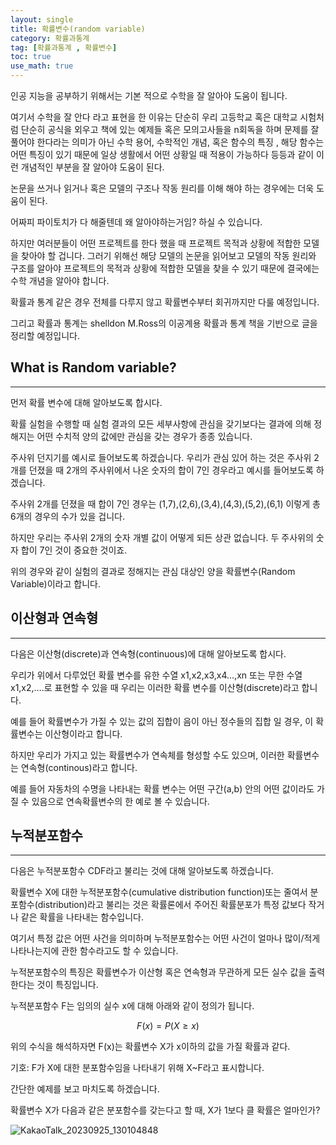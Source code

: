 ```yaml
---
layout: single
title: 확률변수(random variable)
category: 확률과통계
tag: [확률과통계 , 확률변수]
toc: true
use_math: true
---
```


인공 지능을 공부하기 위해서는 기본 적으로 수학을 잘 알아야 도움이 됩니다.

여기서 수학을 잘 안다 라고 표현을 한 이유는 단순히 우리 고등학교 혹은 대학교 시험처럼 단순히 공식을 외우고 책에 있는 예제들 혹은 모의고사들을 n회독을 하며 문제를 잘 풀어야 한다라는 의미가 아닌 수학 용어, 수학적인 개념, 혹은 함수의 특징 , 해당 함수는 어떤 특징이 있기 때문에 일상 생활에서 어떤 상황일 때 적용이 가능하다 등등과 같이 이런 개념적인 부분을 잘 알아야 도움이 된다.

논문을 쓰거나 읽거나 혹은 모델의 구조나 작동 원리를 이해 해야 하는 경우에는 더욱 도움이 된다.

어짜피 파이토치가 다 해줄텐데 왜 알아야하는거임? 하실 수 있습니다.

하지만 여러분들이 어떤 프로젝트를 한다 했을 때 프로젝트 목적과 상황에 적합한 모델을 찾아야 할 겁니다. 그러기 위해선 해당 모델의 논문을 읽어보고 모델의 작동 원리와 구조를 알아야 프로젝트의 목적과 상황에 적합한 모델을 찾을 수 있기 때문에 결국에는 수학 개념을 알아야 합니다. 

확률과 통계 같은 경우 전체를 다루지 않고 확률변수부터 회귀까지만 다룰 예정입니다.

그리고 확률과 통계는 shelldon M.Ross의 이공계용 확률과 통계 책을 기반으로 글을 정리할 예정입니다.

## What is Random variable?

---

먼저 확률 변수에 대해 알아보도록 합시다.

확률 실험을 수행할 때 실험 결과의 모든 세부사항에 관심을 갖기보다는 결과에 의해 정해지는 어떤 수치적 양의 값에만 관심을 갖는 경우가 종종 있습니다.

주사위 던지기를 예시로 들어보도록 하겠습니다. 우리가 관심 있어 하는 것은 주사위 2개를 던졌을 때 2개의 주사위에서 나온 숫자의 합이 7인 경우라고 예시를 들어보도록 하겠습니다.

주사위 2개를 던졌을 때 합이 7인 경우는 (1,7),(2,6),(3,4),(4,3),(5,2),(6,1) 이렇게 총 6개의 경우의 수가 있을 겁니다.

하지만 우리는 주사위 2개의 숫자 개별 값이 어떻게 되든 상관 없습니다. 두 주사위의 숫자 합이 7인 것이 중요한 것이죠.

위의 경우와 같이 실험의 결과로 정해지는 관심 대상인 양을 확률변수(Random Variable)이라고 합니다.

## 이산형과 연속형

---

다음은 이산형(discrete)과 연속형(continuous)에 대해 알아보도록 합시다.

우리가 위에서 다루었던 확률 변수를 유한 수열 x1,x2,x3,x4…,xn 또는 무한 수열 x1,x2,….로 표현할 수 있을 때 우리는 이러한 확률 변수를 이산형(discrete)라고 합니다.

예를 들어 확률변수가 가질 수 있는 값의 집합이 음이 아닌 정수들의 집합 일 경우, 이 확률변수는 이산형이라고 합니다.

하지만 우리가 가지고 있는 확률변수가 연속체를 형성할 수도 있으며, 이러한 확률변수는 연속형(continous)라고 합니다.

예를 들어 자동차의 수명을 나타내는 확률 변수는 어떤 구간(a,b) 안의 어떤 값이라도 가질 수 있음으로 연속확률변수의 한 예로 볼 수 있습니다.

## 누적분포함수

---

다음은 누적분포함수 CDF라고 불리는 것에 대해 알아보도록 하겠습니다.

확률변수 X에 대한 누적분포함수(cumulative distribution function)또는 줄여서 분포함수(distribution)라고 불리는 것은 확률론에서 주어진 확률분포가 특정 값보다 작거나 같은 확률을 나타내는 함수입니다.

여기서 특정 값은 어떤 사건을 의미하며 누적분포함수는 어떤 사건이 얼마나 많이/적게 나타나는지에 관한 함수라고도 할 수 있습니다.

누적분포함수의 특징은 확률변수가 이산형 혹은 연속형과 무관하게 모든 실수 값을 출력한다는 것이 특징입니다.

누적분포함수 F는 임의의 실수 x에 대해 아래와 같이 정의가 됩니다.

$$
F(x)=P(X\geq x)
$$

위의 수식을 해석하자면 F(x)는 확률변수 X가 x이하의 값을 가질 확률과 같다.

기호: F가 X에 대한 분포함수임을 나타내기 위해 X~F라고 표시합니다.

간단한 예제를 보고 마치도록 하겠습니다.

확률변수 X가 다음과 같은 분포함수를 갖는다고 할 때, X가 1보다 클 확률은 얼마인가?

![KakaoTalk_20230925_130104848](https://github.com/jusunglee-ai/jusunglee-ai.github.io/assets/125032849/23a2a8fd-44c8-4ae3-8e46-68f918702bf2)